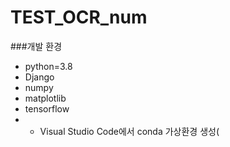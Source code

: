 # TEST_OCR_num

###개발 환경 
-  python=3.8
- Django
- numpy 
- matplotlib
- tensorflow
- - Visual Studio Code에서 conda 가상환경 생성( 
